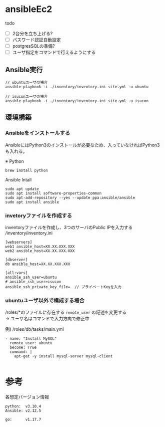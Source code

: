 # ansibleEc2

todo
- [ ] 2台分を立ち上げる?
- [ ] パスワード認証自動設定
- [ ] postgresSQLの準備?
- [ ] ユーザ指定をコマンドで行えるようにする

## Ansible実行
```
// ubuntuユーザの場合
ansible-playbook -i ./inventory/inventory.ini site.yml -u ubuntu

// isuconユーザの場合
ansible-playbook -i ./inventory/inventory.ini site.yml -u isucon
```

## 環境構築
### Ansibleをインストールする
AnsibleにはPython3のインストールが必要なため、入っていなければPython3も入れる。

※ Python
```
brew install python
```

Ansible Intall
```shell
sudo apt update
sudo apt install software-properties-common
sudo apt-add-repository --yes --update ppa:ansible/ansible
sudo apt install ansible
```

### invetoryファイルを作成する
inventoryファイルを作成し、3つのサーバのPublic IPを入力する\
/inventory/inventory.ini
```shell
[webservers]
web1 ansible_host=XX.XX.XXX.XXX
web2 ansible_host=XX.XX.XXX.XXX

[dbserver]
db ansible_host=XX.XX.XXX.XXX

[all:vars]
ansible_ssh_user=ubuntu
# ansible_ssh_user=isucon
ansible_ssh_private_key_file=  // プライベートKeyを入力
```

### ubuntuユーザ以外で構成する場合
/roles/*のファイルに存在する `remote_user` の記述を変更する\
→ ユーザ名はコマンドで入力方向で修正中

例) /roles/db/tasks/main.yml
```
- name: "Install MySQL"
  remote_user: ubuntu
  become: True
  command: |
    apt-get -y install mysql-server mysql-client
    
```

# 参考
各想定バージョン情報
```
python:  v3.10.4
Ansible: v2.12.5

go:      v1.17.7
```
